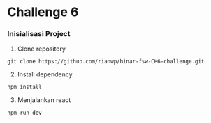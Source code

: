 # Challenge 6

### Inisialisasi Project

1. Clone repository

```
git clone https://github.com/rianwp/binar-fsw-CH6-challenge.git
```

2. Install dependency

```
npm install
```

3. Menjalankan react

```
npm run dev
```
